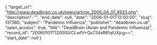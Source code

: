 {
  "target_url": "http://www.deadbrain.co.uk/news/article_2006_04_07_4920.php", 
  "description": "", 
  "end_date": null, 
  "date": "2006-01-01T12:00:00", 
  "slug": 137360, 
  "subject": "Pandemic Influenza", 
  "publisher": "deadbrain.co.uk", 
  "open_access": true, 
  "title": "DeadBrain (Avian and Pandemic Influenza)", 
  "record_id": "20060101T120000/CLwfV+Qs724sR61qfJXjcg==", 
  "start_date": null
}

